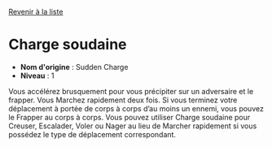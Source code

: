 [Revenir à la liste](list.md)

# Charge soudaine

 * **Nom d'origine** : Sudden Charge
 * **Niveau** : 1


<p>Vous accélérez brusquement pour vous précipiter sur un adversaire et le frapper. Vous Marchez rapidement deux fois. Si vous terminez votre déplacement à portée de corps à corps d’au moins un ennemi, vous pouvez le Frapper au corps à corps. Vous pouvez utiliser Charge soudaine pour Creuser, Escalader, Voler ou Nager au lieu de Marcher rapidement si vous possédez le type de déplacement correspondant.</p>